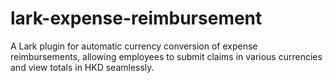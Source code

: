 # lark-expense-reimbursement
A Lark plugin for automatic currency conversion of expense reimbursements, allowing employees to submit claims in various currencies and view totals in HKD seamlessly.
